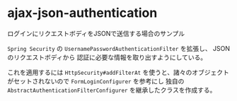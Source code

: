 # ajax-json-authentication

ログインにリクエストボディをJSONで送信する場合のサンプル

`Spring Security` の `UsernamePasswordAuthenticationFilter` を拡張し、
JSONのリクエストボディから 認証に必要な情報を取り出すようにしている。

これを適用するには `HttpSecurity#addFilterAt` を使うと、諸々のオブジェクトがセットされないので
`FormLoginConfigurer` を参考にし 独自の`AbstractAuthenticationFilterConfigurer` を継承したクラスを作成する。
